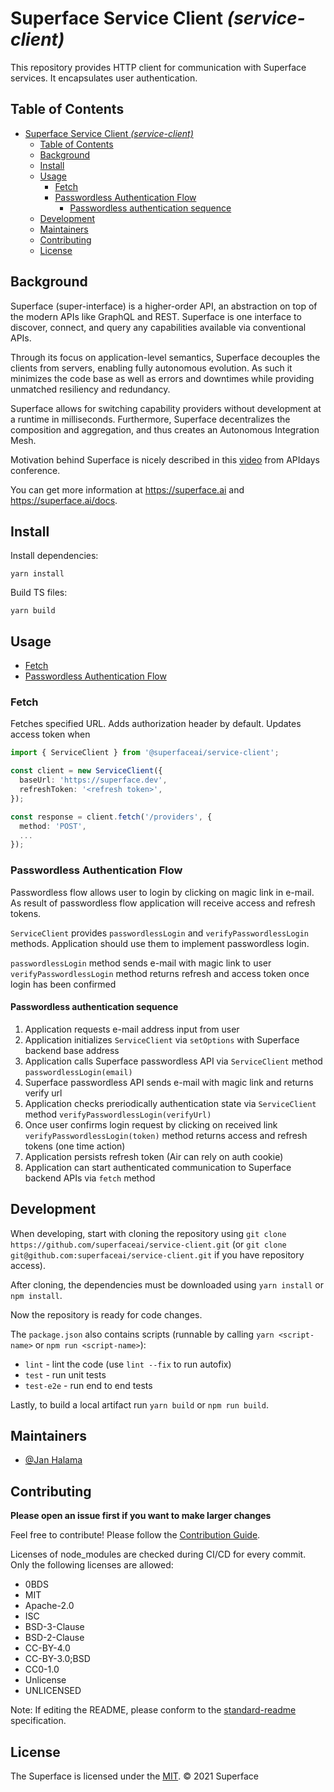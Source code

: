 # Superface Service Client _(service-client)_

This repository provides HTTP client for communication with Superface services. It encapsulates user authentication.

## Table of Contents

- [Superface Service Client _(service-client)_](#superface-service-client-service-client)
  - [Table of Contents](#table-of-contents)
  - [Background](#background)
  - [Install](#install)
  - [Usage](#usage)
    - [Fetch](#fetch)
    - [Passwordless Authentication Flow](#passwordless-authentication-flow)
      - [Passwordless authentication sequence](#passwordless-authentication-sequence)
  - [Development](#development)
  - [Maintainers](#maintainers)
  - [Contributing](#contributing)
  - [License](#license)

## Background

Superface (super-interface) is a higher-order API, an abstraction on top of the modern APIs like GraphQL and REST. Superface is one interface to discover, connect, and query any capabilities available via conventional APIs.

Through its focus on application-level semantics, Superface decouples the clients from servers, enabling fully autonomous evolution. As such it minimizes the code base as well as errors and downtimes while providing unmatched resiliency and redundancy.

Superface allows for switching capability providers without development at a runtime in milliseconds. Furthermore, Superface decentralizes the composition and aggregation, and thus creates an Autonomous Integration Mesh.

Motivation behind Superface is nicely described in this [video](https://www.youtube.com/watch?v=BCvq3NXFb94) from APIdays conference.

You can get more information at https://superface.ai and https://superface.ai/docs.

## Install

Install dependencies:

```
yarn install
```

Build TS files:

```
yarn build
```

## Usage

- [Fetch](#fetch)
- [Passwordless Authentication Flow](#passwordless-authentication-flow)

### Fetch

Fetches specified URL. Adds authorization header by default. Updates access token when

```ts
import { ServiceClient } from '@superfaceai/service-client';

const client = new ServiceClient({
  baseUrl: 'https://superface.dev',
  refreshToken: '<refresh token>',
});

const response = client.fetch('/providers', {
  method: 'POST',
  ...
});
```

### Passwordless Authentication Flow

Passwordless flow allows user to login by clicking on magic link in e-mail. As result of passwordless flow application will receive access and refresh tokens.

`ServiceClient` provides `passwordlessLogin` and `verifyPasswordlessLogin` methods. Application should use them to implement passwordless login.

`passwordlessLogin` method sends e-mail with magic link to user
`verifyPasswordlessLogin` method returns refresh and access token once login has been confirmed

#### Passwordless authentication sequence

1. Application requests e-mail address input from user
2. Application initializes `ServiceClient` via `setOptions` with Superface backend base address
3. Application calls Superface passwordless API via `ServiceClient` method `passwordlessLogin(email)`
4. Superface passwordless API sends e-mail with magic link and returns verify url
5. Application checks preriodically authentication state via `ServiceClient` method `verifyPasswordlessLogin(verifyUrl)`
6. Once user confirms login request by clicking on received link `verifyPasswordlessLogin(token)` method returns access and refresh tokens (one time action)
7. Application persists refresh token (Air can rely on auth cookie)
8. Application can start authenticated communication to Superface backend APIs via `fetch` method

## Development

When developing, start with cloning the repository using `git clone https://github.com/superfaceai/service-client.git` (or `git clone git@github.com:superfaceai/service-client.git` if you have repository access).

After cloning, the dependencies must be downloaded using `yarn install` or `npm install`.

Now the repository is ready for code changes.

The `package.json` also contains scripts (runnable by calling `yarn <script-name>` or `npm run <script-name>`):

- `lint` - lint the code (use `lint --fix` to run autofix)
- `test` - run unit tests
- `test-e2e` - run end to end tests

Lastly, to build a local artifact run `yarn build` or `npm run build`.

## Maintainers

- [@Jan Halama](https://github.com/janhalama)

## Contributing

**Please open an issue first if you want to make larger changes**

Feel free to contribute! Please follow the [Contribution Guide](CONTRIBUTION_GUIDE.md).

Licenses of node_modules are checked during CI/CD for every commit. Only the following licenses are allowed:

- 0BDS
- MIT
- Apache-2.0
- ISC
- BSD-3-Clause
- BSD-2-Clause
- CC-BY-4.0
- CC-BY-3.0;BSD
- CC0-1.0
- Unlicense
- UNLICENSED

Note: If editing the README, please conform to the [standard-readme](https://github.com/RichardLitt/standard-readme) specification.

## License

The Superface is licensed under the [MIT](LICENSE).
© 2021 Superface
